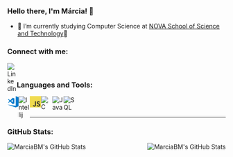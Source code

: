### Hello there, I'm Márcia! 👋

- 🌱 I’m currently studying Computer Science at <a href="https://www.fct.unl.pt">NOVA School of Science and Technology</a>🤣

### Connect with me:

[<img align="left" alt="LinkedIn" width="22px" src="https://cdn.jsdelivr.net/npm/simple-icons@v3/icons/linkedin.svg" />][linkedin]

<br />

### Languages and Tools:

<img align="left" alt="Visual Studio Code" width="26px" src="https://raw.githubusercontent.com/github/explore/80688e429a7d4ef2fca1e82350fe8e3517d3494d/topics/visual-studio-code/visual-studio-code.png" />
<img align="left" alt="Intellij" width="26px" src="https://img.icons8.com/color/48/000000/intellij-idea.png" />
<img align="left" alt="JavaScript" width="26px"  src="https://raw.githubusercontent.com/github/explore/80688e429a7d4ef2fca1e82350fe8e3517d3494d/topics/javascript/javascript.png"/>
<img align="left" alt="C" width="26px" src="https://www.codeforcoder.com/static/images/c.png" />
<img align="left" alt="Java" width="26px" src="https://img.icons8.com/color/48/000000/java-coffee-cup-logo.png" />
<img align="left" alt="SQL" width="26px" src="https://cdn4.iconfinder.com/data/icons/flat-pro-database-set-1/32/sql-badge-512.png" />

<br />
<br />

---


### GitHub Stats:

  <img align="left" alt="MarciaBM's GitHub Stats" src="https://github-readme-stats.codestackr.vercel.app/api?username=MarciaBM&show_icons=true&hide_border=true" />

  <img align="right" alt="MarciaBM's GitHub Stats" src="https://github-readme-stats.vercel.app/api/top-langs/?username=MarciaBM&layout=compact&langs_count=12&hide=HLSL,ShaderLab,ASP&hide_border=true" />


[linkedin]: https://www.linkedin.com/in/marciabm/

